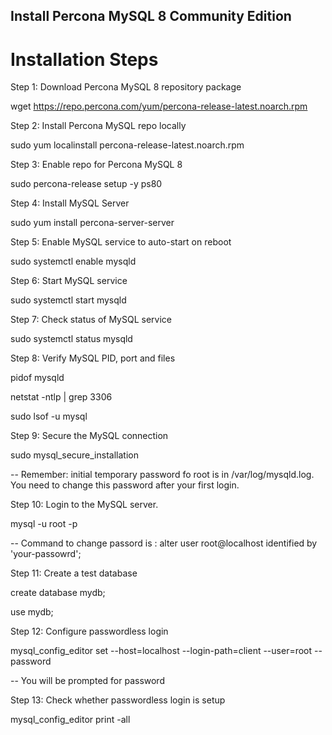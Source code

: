 ## Install Percona MySQL 8 Community Edition
# Installation Steps
Step 1: Download Percona MySQL 8 repository package 

wget https://repo.percona.com/yum/percona-release-latest.noarch.rpm

Step 2: Install Percona MySQL repo locally

sudo yum localinstall percona-release-latest.noarch.rpm

Step 3: Enable repo for Percona MySQL 8

sudo percona-release setup -y ps80

Step 4: Install MySQL Server

sudo yum install percona-server-server

Step 5: Enable MySQL service to auto-start on reboot

sudo systemctl enable mysqld

Step 6: Start MySQL service

sudo systemctl start mysqld

Step 7: Check status of MySQL service

sudo systemctl status mysqld

Step 8: Verify MySQL PID, port and files

pidof mysqld

netstat -ntlp | grep 3306

sudo lsof -u mysql

Step 9: Secure the MySQL connection

sudo mysql_secure_installation

-- Remember: initial temporary password fo root is in /var/log/mysqld.log. You need to change this password after your first login.

Step 10: Login to the MySQL server.

mysql -u root -p

-- Command to change passord is : alter user root@localhost identified by 'your-passowrd';

Step 11: Create a test database

create database mydb;

use mydb;


Step 12: Configure passwordless login

mysql_config_editor set --host=localhost --login-path=client --user=root --password

-- You will be prompted for password

Step 13: Check whether passwordless login is setup

mysql_config_editor print -all
